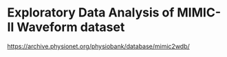 # Exploratory Data Analysis of MIMIC-II Waveform dataset

https://archive.physionet.org/physiobank/database/mimic2wdb/

